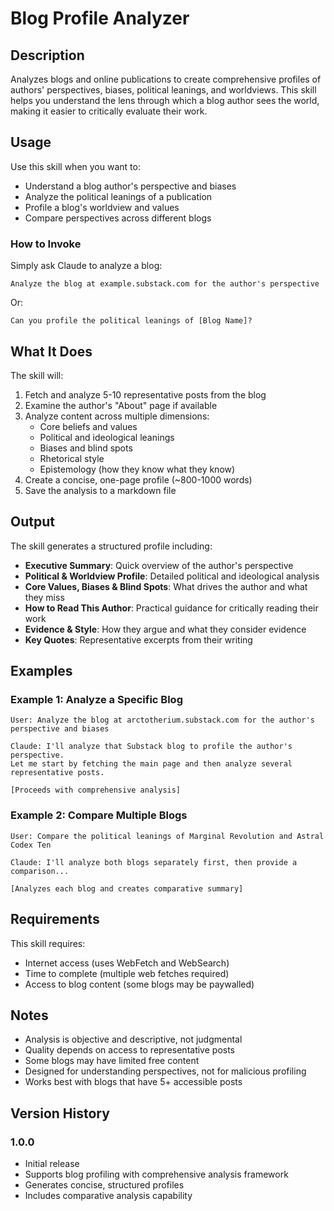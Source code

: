 # Blog Profile Analyzer

## Description

Analyzes blogs and online publications to create comprehensive profiles of authors' perspectives, biases, political leanings, and worldviews. This skill helps you understand the lens through which a blog author sees the world, making it easier to critically evaluate their work.

## Usage

Use this skill when you want to:
- Understand a blog author's perspective and biases
- Analyze the political leanings of a publication
- Profile a blog's worldview and values
- Compare perspectives across different blogs

### How to Invoke

Simply ask Claude to analyze a blog:

```
Analyze the blog at example.substack.com for the author's perspective
```

Or:

```
Can you profile the political leanings of [Blog Name]?
```

## What It Does

The skill will:
1. Fetch and analyze 5-10 representative posts from the blog
2. Examine the author's "About" page if available
3. Analyze content across multiple dimensions:
   - Core beliefs and values
   - Political and ideological leanings
   - Biases and blind spots
   - Rhetorical style
   - Epistemology (how they know what they know)
4. Create a concise, one-page profile (~800-1000 words)
5. Save the analysis to a markdown file

## Output

The skill generates a structured profile including:
- **Executive Summary**: Quick overview of the author's perspective
- **Political & Worldview Profile**: Detailed political and ideological analysis
- **Core Values, Biases & Blind Spots**: What drives the author and what they miss
- **How to Read This Author**: Practical guidance for critically reading their work
- **Evidence & Style**: How they argue and what they consider evidence
- **Key Quotes**: Representative excerpts from their writing

## Examples

### Example 1: Analyze a Specific Blog
```
User: Analyze the blog at arctotherium.substack.com for the author's perspective and biases

Claude: I'll analyze that Substack blog to profile the author's perspective.
Let me start by fetching the main page and then analyze several representative posts.

[Proceeds with comprehensive analysis]
```

### Example 2: Compare Multiple Blogs
```
User: Compare the political leanings of Marginal Revolution and Astral Codex Ten

Claude: I'll analyze both blogs separately first, then provide a comparison...

[Analyzes each blog and creates comparative summary]
```

## Requirements

This skill requires:
- Internet access (uses WebFetch and WebSearch)
- Time to complete (multiple web fetches required)
- Access to blog content (some blogs may be paywalled)

## Notes

- Analysis is objective and descriptive, not judgmental
- Quality depends on access to representative posts
- Some blogs may have limited free content
- Designed for understanding perspectives, not for malicious profiling
- Works best with blogs that have 5+ accessible posts

## Version History

### 1.0.0
- Initial release
- Supports blog profiling with comprehensive analysis framework
- Generates concise, structured profiles
- Includes comparative analysis capability
